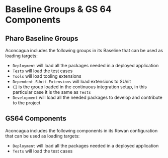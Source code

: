 # Baseline Groups & GS 64 Components

## Pharo Baseline Groups

Aconcagua includes the following groups in its Baseline that can be used as
loading targets:

- `Deployment` will load all the packages needed in a deployed application
- `Tests` will load the test cases
- `Tools` will load tooling extensions
- `Dependent-SUnit-Extensions` will load extensions to SUnit
- `CI` is the group loaded in the continuous integration setup, in this
  particular case it is the same as `Tests`
- `Development` will load all the needed packages to develop and contribute to
   the project

## GS64 Components

Aconcagua includes the following components in its Rowan configuration that can be
used as loading targets:

- `Deployment` will load all the packages needed in a deployed application
- `Tests` will load the test cases
